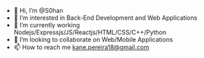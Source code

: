 - 👋 Hi, I’m @S0han
- 👀 I’m interested in Back-End Development and Web Applications
- 🌱 I’m currently working Nodejs/Expressjs/JS/Reactjs/HTML/CSS/C++/Python
- 💞️ I’m looking to collaborate on Web/Mobile Applications
- 📫 How to reach me kane.pereira18@gmail.com

<!---
S0han/S0han is a ✨ special ✨ repository because its `README.md` (this file) appears on your GitHub profile.
You can click the Preview link to take a look at your changes.
--->
